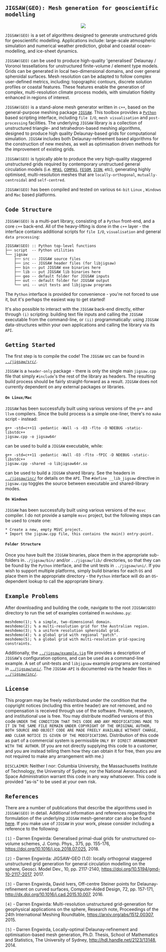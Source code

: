## `JIGSAW(GEO): Mesh generation for geoscientific modelling`

<p align="center">
  <img src = "../master/jigsaw/img/JIGSAW-southern-ocean-voronoi.jpg">
</p>

`JIGSAW(GEO)` is a set of algorithms designed to generate unstructured grids for geoscientific modelling. Applications include: large-scale atmospheric simulation and numerical weather prediction, global and coastal ocean-modelling, and ice-sheet dynamics. 

`JIGSAW(GEO)` can be used to produce high-quality 'generalised' Delaunay / Voronoi tessellations for unstructured finite-volume / element type models. Grids can be generated in local two-dimensional domains, and over general spheroidal surfaces. Mesh resolution can be adapted to follow complex user-defined metrics, including: topographic contours, discrete solution profiles or coastal features. These features enable the generation of complex, multi-resolution climate process models, with simulation fidelity enhanced in regions of interest.

`JIGSAW(GEO)` is a stand-alone mesh generator written in `c++`, based on the general-purpose meshing package <a href="https://github.com/dengwirda/jigsaw">`JIGSAW`</a>. This toolbox provides a <a href="https://www.python.org/">`Python`</a> based scripting interface, including `file I/O`, `mesh visualisation` and `post-processing` facilities. The underlying `JIGSAW` library is a collection of unstructured triangle- and tetrahedron-based meshing algorithms, designed to produce high quality Delaunay-based grids for computational simulation. `JIGSAW` includes both Delaunay-refinement based algorithms for the construction of new meshes, as well as optimisation driven methods for the improvement of existing grids. 

`JIGSAW(GEO)` is typically able to produce the very high-quality staggered unstructured grids required by contemporary unstructued general circulation models (i.e. <a href="https://github.com/MPAS-Dev/MPAS-Release">`MPAS`</a>, <a href="https://research.csiro.au/cem/software/ems/hydro/unstructured-compas/">`COMPAS`</a>, <a href="http://fesom.de/">`FESOM`</a>, <a href="https://www.mpimet.mpg.de/en/science/models/icon-esm/">`ICON`</a>, etc), generating highly optimised, multi-resolution meshes that are `locally-orthogonal`, `mutually-centroidal` and `self-centred`.

`JIGSAW(GEO)` has been compiled and tested on various `64-bit` `Linux` , `Windows` and `Mac` based platforms. 

## `Code Structure`

`JIGSAW(GEO)` is a multi-part library, consisting of a `Python` front-end, and a core `c++` back-end. All of the heavy-lifting is done in the `c++` layer - the interface contains additional scripts for `file I/O`, `visualisation` and general `data processing`:

	JIGSAW(GEO) :: Python top-level functions
	├── script  -- Python utilities
	└── jigsaw
	    ├── src -- JIGSAW source files
	    ├── inc -- JIGSAW header files (for libjigsaw)
	    ├── bin -- put JIGSAW exe binaries here
	    ├── lib -- put JIGSAW lib binaries here
	    ├── geo -- default folder for JIGSAW inputs
	    ├── out -- default folder for JIGSAW output
	    └── uni -- unit tests and libjigsaw programs


The `Python` interface is provided for convenience - you're not forced to use it, but it's perhaps the easiest way to get started!

It's also possible to interact with the `JIGSAW` back-end directly, either through `(i)` scripting: building text file inputs and calling the `JIGSAW` executable from the command-line, or `(ii)` programmatically: using `JIGSAW` data-structures within your own applications and calling the library via its `API`.

## `Getting Started`

The first step is to compile the code! The `JIGSAW` src can be found in <a href="../master/jigsaw/src/">`../jigsaw/src/`</a>.

`JIGSAW` is a `header-only` package - there is only the single main `jigsaw.cpp` file that simply `#include`'s the rest of the library as headers. The resulting build process should be fairly straight-forward as a result. `JIGSAW` does not currently dependent on any external packages or libraries.

#### `On Linux/Mac`

`JIGSAW` has been successfully built using various versions of the `g++` and `llvm` compilers. Since the build process is a simple one-liner, there's no `make` script - instead:

	g++ -std=c++11 -pedantic -Wall -s -O3 -flto -D NDEBUG -static-libstdc++ 
	jigsaw.cpp -o jigsaw64r
	
can be used to build a `JIGSAW` executable, while:

	g++ -std=c++11 -pedantic -Wall -O3 -flto -fPIC -D NDEBUG -static-libstdc++ 
	jigsaw.cpp -shared -o libjigsaw64r.so

can be used to build a `JIGSAW` shared library. See the headers in <a href="../master/jigsaw/inc/">`../jigsaw/inc/`</a> for details on the `API`. The `#define __lib_jigsaw` directive in `jigsaw.cpp` toggles the source between executable and shared-library modes.

#### `On Windows`

`JIGSAW` has been successfully built using various versions of the `msvc` compiler. I do not provide a sample `msvc` project, but the following steps can be used to create one:

	* Create a new, empty MSVC project.
	* Import the jigsaw.cpp file, this contains the main() entry-point.

#### `Folder Structure`

Once you have built the `JIGSAW` binaries, place them in the appropriate sub-folders in`../jigsaw/bin/` and/or `../jigsaw/lib/` directories, so that they can be found by the `Python` interface, and the unit tests in `../jigsaw/uni/`. If you wish to support multiple platforms, simply build binaries for each `OS` and place them in the appropriate directory - the `Python` interface will do an `OS`-dependent lookup to call the appropriate binary.

## `Example Problems`

After downloading and building the code, navigate to the root `JIGSAW(GEO)` directory to run the set of examples contained in `meshdemo.py`:
````
meshdemo(1); % a simple, two-dimensional domain.
meshdemo(2); % a multi-resolution grid for the Australian region.
meshdemo(3); % a uniform resolution spheroidal grid.
meshdemo(4); % a global grid with regional "patch".
meshdemo(5); % a global grid with multi-resolution grid-spacing constraints.
````
Additionally, the <a href="../master/jigsaw/example.jig">`../jigsaw/example.jig`</a> file provides a description of `JIGSAW`'s configuration options, and can be used as a command-line example. A set of unit-tests and `libjigsaw` example programs are contained in <a href="../master/jigsaw/uni/">`../jigsaw/uni/`</a>. The `JIGSAW-API` is documented via the header files in <a href="../master/jigsaw/inc/">`../jigsaw/inc/`</a>.

## `License`

This program may be freely redistributed under the condition that the copyright notices (including this entire header) are not removed, and no compensation is received through use of the software.  Private, research, and institutional use is free.  You may distribute modified versions of this code `UNDER THE CONDITION THAT THIS CODE AND ANY MODIFICATIONS MADE TO IT IN THE SAME FILE REMAIN UNDER COPYRIGHT OF THE ORIGINAL AUTHOR, BOTH SOURCE AND OBJECT CODE ARE MADE FREELY AVAILABLE WITHOUT CHARGE, AND CLEAR NOTICE IS GIVEN OF THE MODIFICATIONS`. Distribution of this code as part of a commercial system is permissible `ONLY BY DIRECT ARRANGEMENT WITH THE AUTHOR`. (If you are not directly supplying this code to a customer, and you are instead telling them how they can obtain it for free, then you are not required to make any arrangement with me.) 

`DISCLAIMER`:  Neither I nor: Columbia University, the Massachusetts Institute of Technology, the University of Sydney, nor the National Aeronautics and Space Administration warrant this code in any way whatsoever.  This code is provided "as-is" to be used at your own risk.

## `References`

There are a number of publications that describe the algorithms used in `JIGSAW(GEO)` in detail. Additional information and references regarding the formulation of the underlying `JIGSAW` mesh-generator can also be found <a href="https://github.com/dengwirda/jigsaw">here</a>. If you make use of `JIGSAW` in your work, please consider including a reference to the following: 

`[1]` - Darren Engwirda: Generalised primal-dual grids for unstructured co-volume schemes, J. Comp. Phys., 375, pp. 155-176, https://doi.org/10.1016/j.jcp.2018.07.025, 2018.

`[2]` - Darren Engwirda: JIGSAW-GEO (1.0): locally orthogonal staggered unstructured grid generation for general circulation modelling on the sphere, Geosci. Model Dev., 10, pp. 2117-2140, https://doi.org/10.5194/gmd-10-2117-2017, 2017.

`[3]` - Darren Engwirda, David Ivers, Off-centre Steiner points for Delaunay-refinement on curved surfaces, Computer-Aided Design, 72, pp. 157-171, http://dx.doi.org/10.1016/j.cad.2015.10.007, 2016.

`[4]` - Darren Engwirda: Multi-resolution unstructured grid-generation for geophysical applications on the sphere, Research note, Proceedings of the 24th International Meshing Roundtable, https://arxiv.org/abs/1512.00307, 2015.

`[5]` - Darren Engwirda, Locally-optimal Delaunay-refinement and optimisation-based mesh generation, Ph.D. Thesis, School of Mathematics and Statistics, The University of Sydney, http://hdl.handle.net/2123/13148, 2014.


